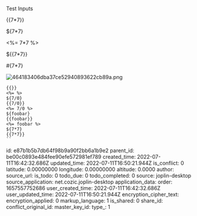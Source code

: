 Test Inputs

{{7*7}}

${7*7}

&lt;%= 7*7 %&gt;

${{7*7}}

#{7*7}

![464183406dba37ce52940893622cb89a.png](:/a5124ac0a6b04dc5a69e0b7e91d0b027)

```${}
{{}}
<%= %>
${7/0}
{{7/0}}
<%= 7/0 %>
${foobar}
{{foobar}}
<%= foobar %>
${7*7}
{{7*7}}
``
```

id: e87b1b5b7db64f98b9a90f2bb6a1b9e2
parent_id: be00c0893e484fee90efe572981ef789
created_time: 2022-07-11T16:42:32.686Z
updated_time: 2022-07-11T16:50:21.944Z
is_conflict: 0
latitude: 0.00000000
longitude: 0.00000000
altitude: 0.0000
author: 
source_url: 
is_todo: 0
todo_due: 0
todo_completed: 0
source: joplin-desktop
source_application: net.cozic.joplin-desktop
application_data: 
order: 1657557752686
user_created_time: 2022-07-11T16:42:32.686Z
user_updated_time: 2022-07-11T16:50:21.944Z
encryption_cipher_text: 
encryption_applied: 0
markup_language: 1
is_shared: 0
share_id: 
conflict_original_id: 
master_key_id: 
type_: 1